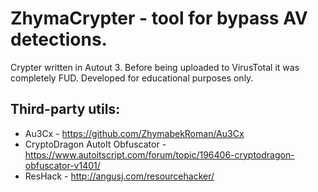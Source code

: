 # ZhymaCrypter - tool for bypass AV detections.

Crypter written in Autout 3. Before being uploaded to VirusTotal it was completely FUD. Developed for educational purposes only.

## Third-party utils:
 - Au3Cx - https://github.com/ZhymabekRoman/Au3Cx
 - CryptoDragon AutoIt Obfuscator - https://www.autoitscript.com/forum/topic/196406-cryptodragon-obfuscator-v1401/
 - ResHack - http://angusj.com/resourcehacker/